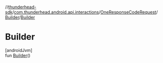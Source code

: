 //[thunderhead-sdk](../../../../index.md)/[com.thunderhead.android.api.interactions](../../index.md)/[OneResponseCodeRequest](../index.md)/[Builder](index.md)/[Builder](-builder.md)

# Builder

[androidJvm]\
fun [Builder](-builder.md)()

